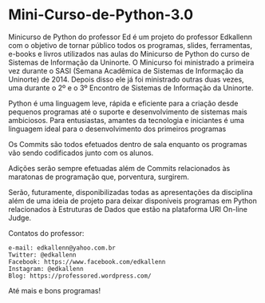 # Mini-Curso-de-Python-3.0

Minicurso de Python do professor Ed é um projeto do professor Edkallenn com o objetivo de tornar público todos os programas, slides, ferramentas, e-books e livros utilizados nas aulas do Minicurso de Python do curso de Sistemas de Informação da Uninorte.
O Minicurso foi ministrado a primeira vez durante o SASI (Semana Acadêmica de Sistemas de Informação da Uninorte) de 2014. Depois disso ele já foi ministrado outras duas vezes, uma durante o 2º e o 3º Encontro de Sistemas de Informação da Uninorte.

Python é uma linguagem  leve, rápida e eficiente para a criação desde pequenos programas até o suporte e desenvolvimento de sistemas mais ambiciosos. Para entusiastas, amantes da tecnologia e iniciantes é uma linguagem ideal para o desenvolvimento dos primeiros programas

Os Commits são todos efetuados dentro de sala enquanto os programas vão sendo codificados junto com os alunos.

Adições serão sempre efetuadas além de Commits relacionados às maratonas de programação que, porventura, surgirem.

Serão, futuramente, disponibilizadas todas as apresentações da disciplina além de uma ideia de projeto para deixar disponíveis programas em Python relacionados à Estruturas de Dados que estão na plataforma URI On-line Judge.

Contatos do professor:

    e-mail: edkallenn@yahoo.com.br
    Twitter: @edkallenn
    Facebook: https://www.facebook.com/edkallenn
    Instagram: @edkallenn
    Blog: https://professored.wordpress.com/

Até mais e bons programas!
